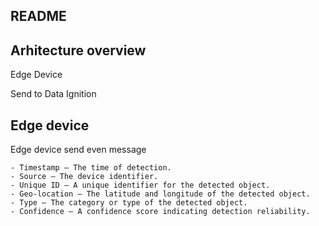 README
---


Arhitecture overview
---

Edge Device

Send to Data Ignition


Edge device
---

Edge device send even message

```text
- Timestamp – The time of detection.
- Source – The device identifier.
- Unique ID – A unique identifier for the detected object.
- Geo-location – The latitude and longitude of the detected object.
- Type – The category or type of the detected object.
- Confidence – A confidence score indicating detection reliability.
```


